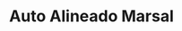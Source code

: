 ---
title: "Auto Alineado Marsal"
url: /metapan/auto-alineado-marsal/
shop: reparación de automóviles
---